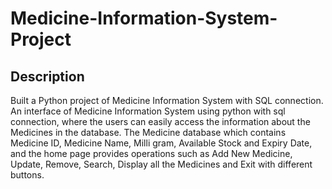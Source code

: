 # Medicine-Information-System-Project

## Description
Built a Python project of Medicine Information System with SQL connection. An interface of Medicine Information System using python with sql connection, where the users can easily access  the information about the Medicines in the database. The Medicine database which contains Medicine ID, Medicine Name, Milli gram, Available Stock and Expiry Date, and the home page provides operations such as Add New Medicine, Update, Remove, Search, Display all the Medicines and Exit with different buttons. 

